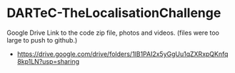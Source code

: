 # DARTeC-TheLocalisationChallenge
Google Drive Link to the code zip file, photos and videos. (files were too large to push to github.)
- https://drive.google.com/drive/folders/1lB1PAI2x5yGgUu1qZXRxpQKnfq8kp1LN?usp=sharing
